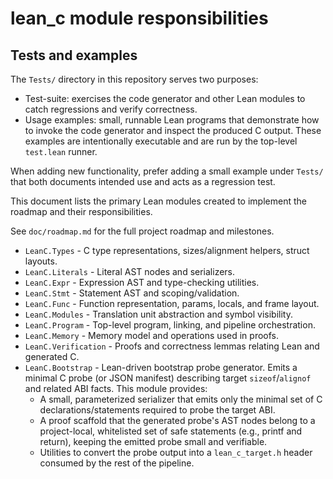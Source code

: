 # lean_c module responsibilities

## Tests and examples

The `Tests/` directory in this repository serves two purposes:

- Test-suite: exercises the code generator and other Lean modules to catch
	regressions and verify correctness.
- Usage examples: small, runnable Lean programs that demonstrate how to invoke
	the code generator and inspect the produced C output. These examples are
	intentionally executable and are run by the top-level `test.lean` runner.

When adding new functionality, prefer adding a small example under `Tests/`
that both documents intended use and acts as a regression test.

This document lists the primary Lean modules created to implement the roadmap and their responsibilities.

See `doc/roadmap.md` for the full project roadmap and milestones.

- `LeanC.Types` - C type representations, sizes/alignment helpers, struct layouts.
- `LeanC.Literals` - Literal AST nodes and serializers.
- `LeanC.Expr` - Expression AST and type-checking utilities.
- `LeanC.Stmt` - Statement AST and scoping/validation.
- `LeanC.Func` - Function representation, params, locals, and frame layout.
- `LeanC.Modules` - Translation unit abstraction and symbol visibility.
- `LeanC.Program` - Top-level program, linking, and pipeline orchestration.
- `LeanC.Memory` - Memory model and operations used in proofs.
- `LeanC.Verification` - Proofs and correctness lemmas relating Lean and generated C.
- `LeanC.Bootstrap` - Lean-driven bootstrap probe generator. Emits a minimal C probe (or JSON manifest) describing target `sizeof`/`alignof` and related ABI facts. This module provides:
	- A small, parameterized serializer that emits only the minimal set of C declarations/statements required to probe the target ABI.
	- A proof scaffold that the generated probe's AST nodes belong to a project-local, whitelisted set of safe statements (e.g., printf and return), keeping the emitted probe small and verifiable.
	- Utilities to convert the probe output into a `lean_c_target.h` header consumed by the rest of the pipeline.
